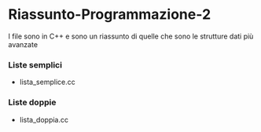 # Riassunto-Programmazione-2

I file sono in C++ e sono un riassunto di quelle che sono le strutture dati più avanzate

### Liste semplici 
- lista_semplice.cc
### Liste doppie 
- lista_doppia.cc